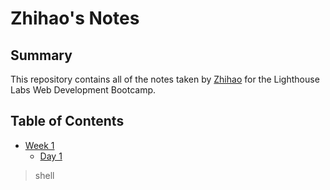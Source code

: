 # Zhihao's Notes

## Summary 

This repository contains all of the notes taken by [Zhihao](https://github.com/zhihao-qiu/) for the Lighthouse Labs Web Development Bootcamp.


## Table of Contents
* [Week 1](/Week_1/)
  * [Day 1](/Week_1/Day_1/)
> shell
```shell




